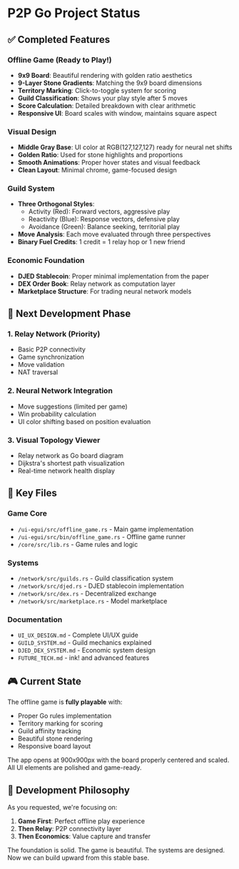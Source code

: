 # P2P Go Project Status

## ✅ Completed Features

### Offline Game (Ready to Play!)
- **9x9 Board**: Beautiful rendering with golden ratio aesthetics
- **9-Layer Stone Gradients**: Matching the 9x9 board dimensions
- **Territory Marking**: Click-to-toggle system for scoring
- **Guild Classification**: Shows your play style after 5 moves
- **Score Calculation**: Detailed breakdown with clear arithmetic
- **Responsive UI**: Board scales with window, maintains square aspect

### Visual Design
- **Middle Gray Base**: UI color at RGB(127,127,127) ready for neural net shifts
- **Golden Ratio**: Used for stone highlights and proportions
- **Smooth Animations**: Proper hover states and visual feedback
- **Clean Layout**: Minimal chrome, game-focused design

### Guild System
- **Three Orthogonal Styles**:
  - Activity (Red): Forward vectors, aggressive play
  - Reactivity (Blue): Response vectors, defensive play
  - Avoidance (Green): Balance seeking, territorial play
- **Move Analysis**: Each move evaluated through three perspectives
- **Binary Fuel Credits**: 1 credit = 1 relay hop or 1 new friend

### Economic Foundation
- **DJED Stablecoin**: Proper minimal implementation from the paper
- **DEX Order Book**: Relay network as computation layer
- **Marketplace Structure**: For trading neural network models

## 🚧 Next Development Phase

### 1. Relay Network (Priority)
- Basic P2P connectivity
- Game synchronization
- Move validation
- NAT traversal

### 2. Neural Network Integration
- Move suggestions (limited per game)
- Win probability calculation
- UI color shifting based on position evaluation

### 3. Visual Topology Viewer
- Relay network as Go board diagram
- Dijkstra's shortest path visualization
- Real-time network health display

## 📁 Key Files

### Game Core
- `/ui-egui/src/offline_game.rs` - Main game implementation
- `/ui-egui/src/bin/offline_game.rs` - Offline game runner
- `/core/src/lib.rs` - Game rules and logic

### Systems
- `/network/src/guilds.rs` - Guild classification system
- `/network/src/djed.rs` - DJED stablecoin implementation
- `/network/src/dex.rs` - Decentralized exchange
- `/network/src/marketplace.rs` - Model marketplace

### Documentation
- `UI_UX_DESIGN.md` - Complete UI/UX guide
- `GUILD_SYSTEM.md` - Guild mechanics explained
- `DJED_DEX_SYSTEM.md` - Economic system design
- `FUTURE_TECH.md` - ink! and advanced features

## 🎮 Current State

The offline game is **fully playable** with:
- Proper Go rules implementation
- Territory marking for scoring
- Guild affinity tracking
- Beautiful stone rendering
- Responsive board layout

The app opens at 900x900px with the board properly centered and scaled. All UI elements are polished and game-ready.

## 🔄 Development Philosophy

As you requested, we're focusing on:
1. **Game First**: Perfect offline play experience
2. **Then Relay**: P2P connectivity layer
3. **Then Economics**: Value capture and transfer

The foundation is solid. The game is beautiful. The systems are designed. Now we can build upward from this stable base.